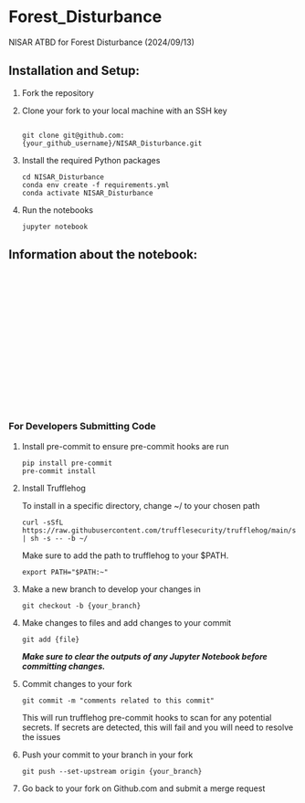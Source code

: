 # Forest_Disturbance

NISAR ATBD for Forest Disturbance  (2024/09/13)

## Installation and Setup:
1) Fork the repository

2) Clone your fork to your local machine with an SSH key
   ```

   git clone git@github.com:{your_github_username}/NISAR_Disturbance.git

   ```
3) Install the required Python packages
   ```
   cd NISAR_Disturbance
   conda env create -f requirements.yml
   conda activate NISAR_Disturbance
   ```
4) Run the notebooks
   ```
   jupyter notebook
   ```

## Information about the notebook:
```


















```

   
### For Developers Submitting Code
1) Install pre-commit to ensure pre-commit hooks are run
   ```
   pip install pre-commit
   pre-commit install
   ```
2) Install Trufflehog

   To install in a specific directory, change ~/ to your chosen path
   ```
   curl -sSfL https://raw.githubusercontent.com/trufflesecurity/trufflehog/main/scripts/install.sh | sh -s -- -b ~/
   ```
   Make sure to add the path to trufflehog to your $PATH.
   ```
   export PATH="$PATH:~"
   ```
   
4) Make a new branch to develop your changes in
   ```
   git checkout -b {your_branch}
   ```
5) Make changes to files and add changes to your commit
   ```
   git add {file}
   ```
   ***Make sure to clear the outputs of any Jupyter Notebook before committing changes.***
7) Commit changes to your fork
   ```
   git commit -m "comments related to this commit"
   ```
   This will run trufflehog pre-commit hooks to scan for any potential secrets. If secrets are detected, this will fail and you will need to resolve the issues
8) Push your commit to your branch in your fork
   ```
   git push --set-upstream origin {your_branch}
   ```
9) Go back to your fork on Github.com and submit a merge request
    
